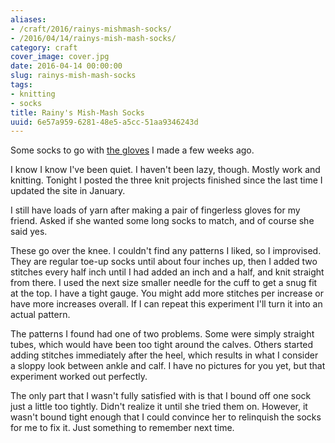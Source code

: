 ```yaml
---
aliases:
- /craft/2016/rainys-mishmash-socks/
- /2016/04/14/rainys-mish-mash-socks/
category: craft
cover_image: cover.jpg
date: 2016-04-14 00:00:00
slug: rainys-mish-mash-socks
tags:
- knitting
- socks
title: Rainy's Mish-Mash Socks
uuid: 6e57a959-6281-48e5-a5cc-51aa9346243d
---
```


[the gloves]: /post/2016/03/rainys-mish-mash-gloves

Some socks to go with [the gloves][] I made a few weeks ago.

<!--more-->

<aside>
<p>I know I know I've been quiet. I haven't been lazy, though. Mostly work and
knitting. Tonight I posted the three knit projects finished since the last time
I updated the site in January.</p>
</aside>

I still have loads of yarn after making a pair of fingerless gloves for my friend.
Asked if she wanted some long socks to match, and of course she said yes.

These go over the knee. I couldn't find any patterns I liked, so I improvised. They
are regular toe-up socks until about four inches up, then I added two stitches every
half inch until I had added an inch and a half, and knit straight from there. I used the
next size smaller needle for the cuff to get a snug fit at the top. I have a tight gauge.
You might add more stitches per increase or have more increases overall. If I can repeat
this experiment I'll turn it into an actual pattern.

The patterns I found had one of two problems. Some were simply straight tubes, which
would have been too tight around the calves. Others started adding stitches
immediately after the heel, which results in what I consider a sloppy look between
ankle and calf. I have no pictures for you yet, but that experiment worked out
perfectly.

The only part that I wasn't fully satisfied with is that I bound off one sock just
a little too tightly. Didn't realize it until she tried them on. However, it
wasn't bound tight enough that I could convince her to relinquish the socks for me
to fix it. Just something to remember next time.